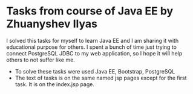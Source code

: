 # Tasks from course of Java EE by Zhuanyshev Ilyas

I solved this tasks for myself to learn Java EE and I am sharing it with educational purpose for others.
I spent a bunch of time just trying to connect PostgreSQL JDBC to my web application, so I hope it will help others to not suffer like me.

* To solve these tasks were used Java EE, Bootstrap, PostgreSQL
* The text of tasks is on the same named jsp pages except for the first task. It is on the index.jsp page.

